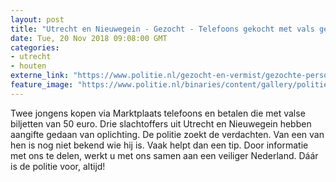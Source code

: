 ```yaml
---
layout: post
title: "Utrecht en Nieuwegein - Gezocht - Telefoons gekocht met vals geld"
date: Tue, 20 Nov 2018 09:08:00 GMT
categories: 
- utrecht 
- houten 
externe_link: "https://www.politie.nl/gezocht-en-vermist/gezochte-personen/2018/oktober/03-telefoons-gekocht-met-vals-geld-nieuwegein.html"
feature_image: "https://www.politie.nl/binaries/content/gallery/politie/gezocht/verdachten/2018/november/03-mn/utrechtnieuwegeinhouten-24-vals-geld-nieuw.jpg"
---
```


Twee jongens kopen via Marktplaats telefoons en betalen die met valse biljetten van 50 euro. Drie slachtoffers uit Utrecht en Nieuwegein hebben aangifte gedaan van oplichting. De politie zoekt de verdachten. Van een van hen is nog niet bekend wie hij is. Vaak helpt dan een tip. Door informatie met ons te delen, werkt u met ons samen aan een veiliger Nederland. Dáár is de politie voor, altijd!
